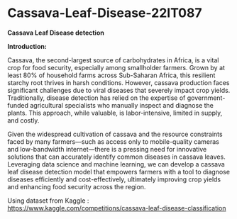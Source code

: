 # Cassava-Leaf-Disease-22IT087

**Cassava Leaf Disease detection**

**Introduction:**

Cassava, the second-largest source of carbohydrates in Africa, is a vital crop for food security, especially among smallholder farmers. Grown by at least 80% of household farms across Sub-Saharan Africa, this resilient starchy root thrives in harsh conditions. However, cassava production faces significant challenges due to viral diseases that severely impact crop yields. Traditionally, disease detection has relied on the expertise of government-funded agricultural specialists who manually inspect and diagnose the plants. This approach, while valuable, is labor-intensive, limited in supply, and costly.

Given the widespread cultivation of cassava and the resource constraints faced by many farmers—such as access only to mobile-quality cameras and low-bandwidth internet—there is a pressing need for innovative solutions that can accurately identify common diseases in cassava leaves. Leveraging data science and machine learning, we can develop a cassava leaf disease detection model that empowers farmers with a tool to diagnose diseases efficiently and cost-effectively, ultimately improving crop yields and enhancing food security across the region.

Using dataset from Kaggle : https://www.kaggle.com/competitions/cassava-leaf-disease-classification
